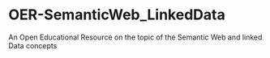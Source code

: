 # OER-SemanticWeb_LinkedData
An Open Educational Resource on the topic of the Semantic Web and linked Data concepts
